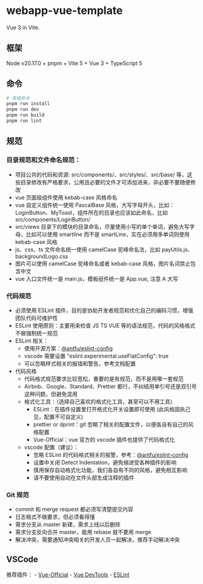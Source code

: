 # webapp-vue-template

Vue 3 in Vite.

## 框架

Node v20.17.0 + pnpm + Vite 5 + Vue 3 + TypeScript 5

## 命令

```sh
# 常规命令
pnpm run install
pnpm run dev
pnpm run build
pnpm run lint
```

## 规范

### 目录规范和文件命名规范：

* 项目公共的代码和资源: src/components/、src/styles/、src/base/ 等，这些目录修改有严格要求，公用且必要的文件才可添加进来，非必要不要随便修改
* vue 页面级组件使用 kebab-case 风格命名
* vue 自定义组件统一使用 PascalBase 风格，大写字母开头，比如：LoginButton、MyToast，组件所在的目录也应该如此命名，比如 src/components/LoginButton/
* src/views 目录下的模块的目录命名，尽量使用小写的单个单词，避免大写字母，比如可以使用 smartline 而不是 smartLine，实在必须用多单词则使用  kebab-case 风格
* js、css、ts 文件命名统一使用 camelCase 驼峰命名法，比如 payUtils.js、backgroundLogo.css
* 图片可以使用 camelCase 驼峰命名或者 kebab-case 风格，图片名词禁止包含中文
* vue 入口文件统一是 main.js，模板组件统一是 App.vue, 注意 A 大写

### 代码规范

- 必须使用 ESLint 插件，目的是协助开发者规范和优化自己的编码习惯，增强团队代码可维护性
- ESLint 使用原则：主要用来检查 JS TS VUE 等的语法规范，代码的风格格式不做强制统一规范
- ESLint 相关：
    - 使用开源方案：[@antfu/eslint-config](https://github.com/antfu/eslint-config)
    - vscode 需要设置 "eslint.experimental.useFlatConfig": true
    - 可以忽略样式相关的报错和警告，参考文档配置
- 代码风格
    - 代码格式规范要求比较宽松，重要的是有规范，而不是用哪一套规范
    - Airbnb、Google、Standard、Prettier 都行，不纠结用单引号还是双引号这种问题，但避免混用
    - 格式化工具：（选择自己喜欢的格式化工具，甚至可以不用工具）
        - ESLint：在插件设置里打开格式化开关设置即可使用 (此风格固执己见，配置不可自定义)
        - prettier or dprint：git 忽略了相关的配置文件，以便各自有自己的风格配置
        - Vue-Official：vue 官方的 vscode 插件也提供了代码格式化
    - vscode 配置（建议）：
        - 忽略 ESLint 的代码格式相关的报警，参考：[@antfu/eslint-config](https://github.com/antfu/eslint-config?tab=readme-ov-file#ide-support-auto-fix-on-save)
        - 设置中关闭 Detect Indentation，避免缩进受各种插件的影响
        - 慎用保存自动格式化功能，我们各自有不同的风格，避免相互影响
        - 请不要使用自动在文件头部生成注释的插件

### Git 规范

- commit 和 merge request 都必须写清楚提交内容
- 日志格式不做要求，但必须看得懂
- 需求分支从 master 新建，需求上线以后删除
- 需求分支反向合并 master，能用 rebase 就不要用 merge
- 解决冲突，需要通知冲突相关的开发人员一起解决，推荐手动解决冲突

## VSCode 

推荐插件：
    - [Vue-Official](https://marketplace.visualstudio.com/items?itemName=Vue.volar)
    - [Vue DevTools](https://devtools.vuejs.org/)
    - [ESLint](https://eslint.org/)
